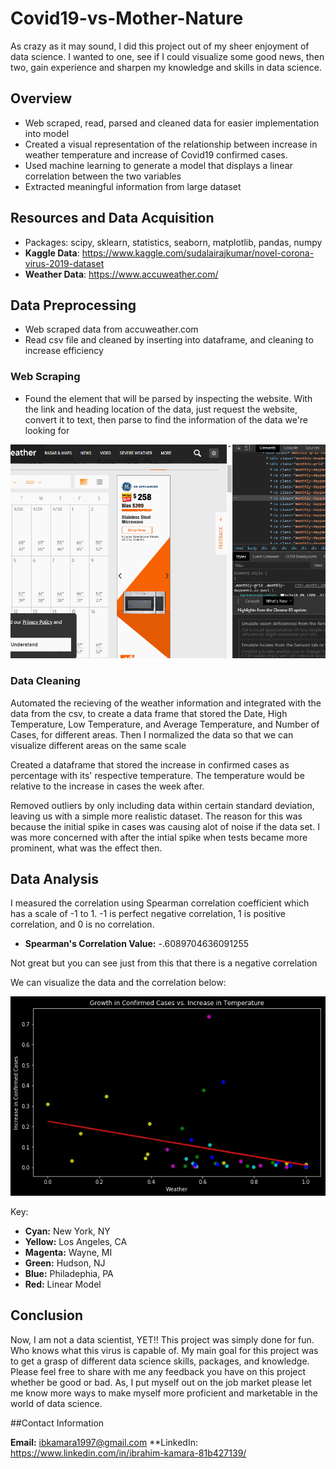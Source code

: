 # Covid19-vs-Mother-Nature
As crazy as it may sound, I did this project out of my sheer enjoyment of data science. I wanted to one, see if I could visualize some good news, then two, gain experience and sharpen my knowledge and skills in data science.
## Overview
- Web scraped, read, parsed and cleaned data for easier implementation into model
- Created a visual representation of the relationship between increase in weather temperature and increase of Covid19 confirmed cases.
- Used machine learning to generate a model that displays a linear correlation between the two variables
- Extracted meaningful information from large dataset
## Resources and Data Acquisition
- Packages: scipy, sklearn, statistics, seaborn, matplotlib, pandas, numpy
- **Kaggle Data**: https://www.kaggle.com/sudalairajkumar/novel-corona-virus-2019-dataset
- **Weather Data**: https://www.accuweather.com/

## Data Preprocessing
- Web scraped data from accuweather.com 
- Read csv file and cleaned by inserting into dataframe, and cleaning to increase efficiency
### Web Scraping
- Found the element that will be parsed by inspecting the website. With the link and heading location of the data, just request the website, convert it to text, then parse to find the information of the data we're looking for

![web scraping](https://github.com/ibkamara0/Covid19-vs-Mother-Nature/blob/master/web%20scraping.gif)

### Data Cleaning
Automated the recieving of the weather information and integrated with the data from the csv, to create a data frame that stored the Date, High Temperature, Low Temperature, and Average Temperature, and Number of Cases, for different areas. Then I normalized the data so that we can visualize different areas on the same scale

Created a dataframe that stored the increase in confirmed cases as percentage with its' respective temperature. The temperature would be relative to the increase in cases the week after. 

Removed outliers by only including data within certain standard deviation, leaving us with a simple more realistic dataset. The reason for this was because the initial spike in cases was causing alot of noise if the data set. I was more concerned with after the intial spike when tests became more prominent, what was the effect then.

## Data Analysis
I measured the correlation using Spearman correlation coefficient which has a scale of -1 to 1. -1 is perfect negative correlation, 1 is positive correlation, and 0 is no correlation. 

- **Spearman's Correlation Value:** -.6089704636091255

Not great but you can see just from this that there is a negative correlation

We can visualize the data and the correlation below:

![Visualization of Data](https://github.com/ibkamara0/Covid19-vs-Mother-Nature/blob/master/Data%20Visualization.jpg)

Key:
- **Cyan:** New York, NY
- **Yellow:** Los Angeles, CA
- **Magenta:** Wayne, MI
- **Green:** Hudson, NJ
- **Blue:** Philadephia, PA
- **Red:** Linear Model

## Conclusion
Now, I am not a data scientist, YET!! This project was simply done for fun. Who knows what this virus is capable of. My main goal for this project was to get a grasp of different data science skills, packages, and knowledge. Please feel free to share with me any feedback you have on this project whether be good or bad. As, I put myself out on the job market please let me know more ways to make myself more proficient and marketable in the world of data science.

##Contact Information

**Email:** ibkamara1997@gmail.com
**LinkedIn: https://www.linkedin.com/in/ibrahim-kamara-81b427139/
